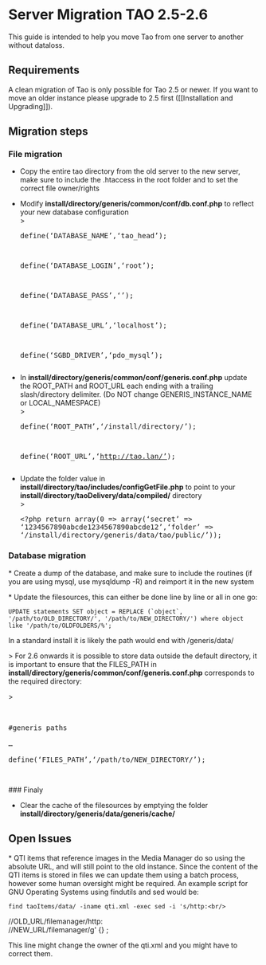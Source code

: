 <!--
author:
    - 'Cyril Hazotte'
created_at: '2013-10-28 11:12:15'
updated_at: '2016-10-18 10:19:29'
tags:
    - 'Server Migration'
-->

Server Migration TAO 2.5-2.6
============================

This guide is intended to help you move Tao from one server to another without dataloss.

Requirements
------------

A clean migration of Tao is only possible for Tao 2.5 or newer. If you want to move an older instance please upgrade to 2.5 first ([[Installation and Upgrading]]).

Migration steps
---------------

### File migration

-   Copy the entire tao directory from the old server to the new server, make sure to include the .htaccess in the root folder and to set the correct file owner/rights
-   Modify **install/directory/generis/common/conf/db.conf.php** to reflect your new database configuration\
    \><pre>define(‘DATABASE\_NAME’,‘tao\_head’);<br/>

    define(‘DATABASE\_LOGIN’,‘root’);<br/>

    define(‘DATABASE\_PASS’,‘’);<br/>

    define(’DATABASE\_URL’,‘localhost’);<br/>

    define(‘SGBD\_DRIVER’,‘pdo\_mysql’);</pre>
-   In **install/directory/generis/common/conf/generis.conf.php** update the ROOT\_PATH and ROOT\_URL each ending with a trailing slash/directory delimiter. (Do NOT change GENERIS\_INSTANCE\_NAME or LOCAL\_NAMESPACE)\
    \><pre>define(‘ROOT\_PATH’,‘/install/directory/’);<br/>

    define(‘ROOT\_URL’,‘http://tao.lan/’);</pre>
-   Update the folder value in **install/directory/tao/includes/configGetFile.php** to point to your **install/directory/taoDelivery/data/compiled/** directory\
    \><pre><?php return array(0 => array(‘secret’ =\> ‘1234567890abcde1234567890abcde12’,‘folder’ =\> ‘/install/directory/generis/data/tao/public/’));</pre>

### Database migration

\* Create a dump of the database, and make sure to include the routines (if you are using mysql, use mysqldump -R) and reimport it in the new system

\* Update the filesources, this can either be done line by line or all in one go:

    UPDATE statements SET object = REPLACE (`object`, '/path/to/OLD_DIRECTORY/', '/path/to/NEW_DIRECTORY/') where object like '/path/to/OLDFOLDERS/%';

In a standard install it is likely the path would end with /generis/data/

\> For 2.6 onwards it is possible to store data outside the default directory, it is important to ensure that the FILES\_PATH in **install/directory/generis/common/conf/generis.conf.php** corresponds to the required directory:<br/>

\><pre>\
\#generis paths\
…\
define(‘FILES\_PATH’,‘/path/to/NEW\_DIRECTORY/’);

</pre>
### Finaly

-   Clear the cache of the filesources by emptying the folder **install/directory/generis/data/generis/cache/**

Open Issues
-----------

\* QTI items that reference images in the Media Manager do so using the absolute URL, and will still point to the old instance. Since the content of the QTI items is stored in files we can update them using a batch process, however some human oversight might be required. An example script for GNU Operating Systems using findutils and sed would be:

    find taoItems/data/ -iname qti.xml -exec sed -i 's/http:<br/>
/\/OLD_URL\/filemanager/http:<br/>
/\/NEW_URL\/filemanager/g' {} \;

This line might change the owner of the qti.xml and you might have to correct them.


